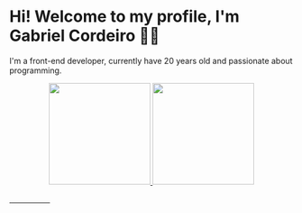 # Hi! Welcome to my profile, I'm Gabriel Cordeiro 🖐🏼

 I'm a front-end developer, currently have 20 years old and passionate about programming.


<div align="center">
  <a href="https://github.com/gabrielcordls">
  <img height="180em" src="https://github-readme-stats.vercel.app/api?username=gabrielcordls&show_icons=true&theme=dark&include_all_commits=true&count_private=true"/>
  <img height="180em" src="https://github-readme-stats.vercel.app/api/top-langs/?username=gabrielcordls&layout=compact&langs_count=7&theme=dark"/>
</div>
  
  



⠀⠀⠀⠀⠀⠀⠀
